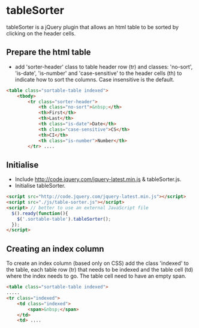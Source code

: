# tableSorter
tableSorter is a jQuery plugin that allows an html table to be sorted by clicking on the header cells. 

## Prepare the html table 
- add 'sorter-header' class to table header row (tr) and classes: 'no-sort', 'is-date', 'is-number' and 'case-sensitive' to the header cells (th) to indicate how to sort the columns. Case insensitive is the default. 
```html
<table class="sortable-table indexed">
    <tbody>
        <tr class="sorter-header">
            <th class="no-sort">&nbsp;</th>
            <th>First</th>
            <th>Last</th>
            <th class="is-date">Date</th>
            <th class="case-sensitive">CS</th>
            <th>CI</th>
            <th class="is-number">Number</th>
        </tr> ....
```

## Initialise 
- Include http://code.jquery.com/jquery-latest.min.js & tableSorter.js.
- Initialise tableSorter.
```html
<script src="http://code.jquery.com/jquery-latest.min.js"></script>
<script src="./js/table-sorter.js"></script>
<script> // better to use an external JavaScript file
  $().ready(function(){
    $('.sortable-table').tableSorter(); 
  });
</script>
```
## Creating an index column
To create an index column (based only on CSS) add the class 'indexed' to the table, each table row (tr) that needs to be indexed and the table cell (td) where the index needs to go. The table cell need to have an empty span.
```html
<table class="sortable-table indexed">
.....
<tr class="indexed">
    <td class="indexed">
        <span>&nbsp;</span>
    </td>
    <td> ....

```
